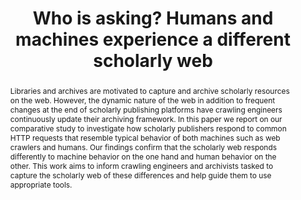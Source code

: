 ---
abstract: Libraries and archives are motivated to capture and archive scholarly resources
  on the web. However, the dynamic nature of the web in addition to frequent changes
  at the end of scholarly publishing platforms have crawling engineers continuously
  update their archiving framework. In this paper we report on our comparative study
  to investigate how scholarly publishers respond to common HTTP requests that resemble
  typical behavior of both machines such as web crawlers and humans. Our findings
  confirm that the scholarly web responds differently to machine behavior on the one
  hand and human behavior on the other. This work aims to inform crawling engineers
  and archivists tasked to capture the scholarly web of these differences and help
  guide them to use appropriate tools.
creators:
- Shankar, Harihar
- Balakireva, Lyudmila
- Klein, Martin
date: null
document_url: https://services.phaidra.univie.ac.at/api/object/o:1081744/download
grand_parent: iPRES
institutions: []
keywords: []
landing_page_url: https://phaidra.univie.ac.at/o:1081744
language: eng
layout: publication
license: CC BY 4.0 International
notes_url: null
parent: iPRES 2019
presentation_url: null
publication_type: paper
size: 445685
source_name: iPRES
title: 'Who is asking? Humans and machines experience a different scholarly web '
year: 2019
---
